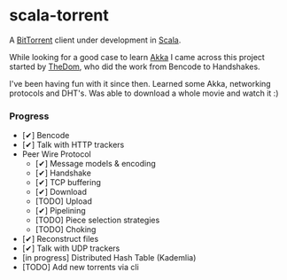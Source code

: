 scala-torrent
=============

A [BitTorrent](http://www.bittorrent.com) client under development in
[Scala](http://www.scala-lang.org).

While looking for a good case to learn [Akka](http://akka.io) I came
across this project started by [TheDom](https://github.com/TheDom/scala-torrent),
who did the work from Bencode to Handshakes.

I've been having fun with it since then. Learned some Akka, networking
protocols and DHT's. Was able to download a whole movie and watch it :)

### Progress

* [✔] Bencode
* [✔] Talk with HTTP trackers
* Peer Wire Protocol
  * [✔] Message models & encoding
  * [✔] Handshake
  * [✔] TCP buffering
  * [✔] Download
  * [TODO] Upload
  * [✔] Pipelining
  * [TODO] Piece selection strategies
  * [TODO] Choking
* [✔] Reconstruct files
* [✔] Talk with UDP trackers
* [in progress] Distributed Hash Table (Kademlia)
* [TODO] Add new torrents via cli

